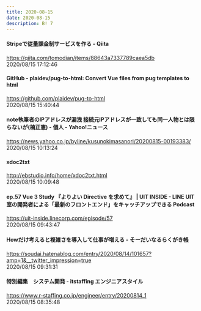 ```yaml
---
title: 2020-08-15
date: 2020-08-15
description: B! 7
---
```


#### Stripeで従量課金制サービスを作る - Qiita
https://qiita.com/tomodian/items/88643a7337789caea5db<br>
2020/08/15 17:12:46<br>


#### GitHub - plaidev/pug-to-html: Convert Vue files from pug templates to html
https://github.com/plaidev/pug-to-html<br>
2020/08/15 15:40:44<br>


#### note執筆者のIPアドレスが漏洩 接続元IPアドレスが一致しても同一人物とは限らないが(楠正憲) - 個人 - Yahoo!ニュース
https://news.yahoo.co.jp/byline/kusunokimasanori/20200815-00193383/<br>
2020/08/15 10:13:24<br>


#### xdoc2txt
http://ebstudio.info/home/xdoc2txt.html<br>
2020/08/15 10:09:48<br>


#### ep.57 Vue 3 Study 『よりよい Directive を求めて』 | UIT INSIDE - LINE UIT室の開発者による「最新のフロントエンド」をキャッチアップできる Podcast
https://uit-inside.linecorp.com/episode/57<br>
2020/08/15 09:43:47<br>


#### Howだけ考えると複雑さを導入して仕事が増える - そーだいなるらくがき帳
https://soudai.hatenablog.com/entry/2020/08/14/101657?amp=1&__twitter_impression=true<br>
2020/08/15 09:31:31<br>


#### 特別編集　システム開発 - itstaffing エンジニアスタイル
https://www.r-staffing.co.jp/engineer/entry/20200814_1<br>
2020/08/15 08:35:48<br>


